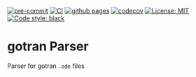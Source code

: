 [![pre-commit](https://github.com/finsberg/gotranx/actions/workflows/pre-commit.yml/badge.svg)](https://github.com/finsberg/gotranx/actions/workflows/pre-commit.yml)
[![CI](https://github.com/finsberg/gotranx/actions/workflows/main.yml/badge.svg)](https://github.com/finsberg/gotranx/actions/workflows/main.yml)
[![github pages](https://github.com/finsberg/gotranx/actions/workflows/pages.yml/badge.svg)](https://finsberg.github.io/gotranx)
[![codecov](https://codecov.io/gh/finsberg/gotranx/branch/main/graph/badge.svg?token=CZMILL5Y25)](https://codecov.io/gh/finsberg/gotranx)
[![License: MIT](https://img.shields.io/badge/License-MIT-yellow.svg)](https://opensource.org/licenses/MIT)
[![Code style: black](https://img.shields.io/badge/code%20style-black-000000.svg)](https://github.com/psf/black)
# gotran Parser

Parser for gotran `.ode` files
